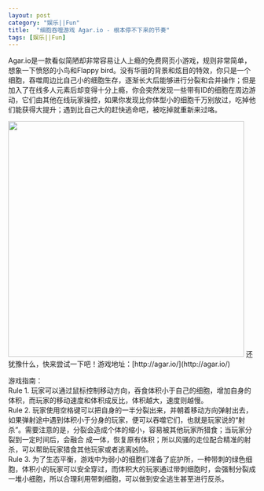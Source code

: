 ```yaml
---
layout: post
category: "娱乐||Fun"
title:  "细胞吞噬游戏 Agar.io - 根本停不下来的节奏"
tags: [娱乐||Fun] 
---
```

 Agar.io是一款看似简陋却非常容易让人上瘾的免费网页小游戏，规则非常简单，想象一下愤怒的小鸟和Flappy bird。没有华丽的背景和炫目的特效，你只是一个细胞，吞噬周边比自己小的细胞生存，逐渐长大后能够进行分裂和合并操作；但是加入了在线多人元素后却变得十分上瘾，你会突然发现一些带有ID的细胞在周边游动，它们由其他在线玩家操控，如果你发现比你体型小的细胞千万别放过，吃掉他们能获得大提升；遇到比自己大的赶快逃命吧，被吃掉就重新来过咯。    
      
 <img src="http://ww2.sinaimg.cn/mw690/4df62ff3gw1eru9w872adj20y70gkmyo.jpg" width=480px>    
还犹豫什么，快来尝试一下吧！游戏地址：[http://agar.io/](http://agar.io/)      

游戏指南：   
Rule 1. 玩家可以通过鼠标控制移动方向，吞食体积小于自己的细胞，增加自身的体积，而玩家的移动速度和体积成反比，体积越大，速度则越慢。    
Rule 2. 玩家使用空格键可以把自身的一半分裂出来，并朝着移动方向弹射出去，如果弹射途中遇到体积小于分身的玩家，便可以吞噬它们，也就是玩家说的“射杀”。需要注意的是，分裂会造成个体的缩小，容易被其他玩家所猎食；当玩家分裂到一定时间后，会融合 成一体，恢复原有体积；所以风骚的走位配合精准的射杀，可以帮助玩家猎食其他玩家或者逃离凶险。    
Rule 3. 为了生态平衡，游戏中为弱小的细胞们准备了庇护所，一种带刺的绿色细胞，体积小的玩家可以安全穿过，而体积大的玩家通过带刺细胞时，会强制分裂成一堆小细胞，所以合理利用带刺细胞，可以做到安全逃生甚至进行反杀。     

 
